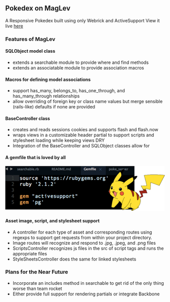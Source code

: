 ## Pokedex on MagLev
A Responsive Pokedex built using only Webrick and ActiveSupport
View it live [here](https://pokedex-sans-rails.herokuapp.com/pokemon)

### Features of MagLev

#### SQLObject model class 
- extends a searchable module to provide where and find methods
- extends an associatable module to provide association macros

#### Macros for defining model associations
- support has_many, belongs_to, has_one_through, and has_many_through relationships
- allow overriding of foreign key or class name values but merge sensible (rails-like)
defaults if none are provided

#### BaseController class 
- creates and reads sessions cookies and supports flash and flash.now
- wraps views in a customizable header partial to support scripts and stylesheet loading
while keeping views DRY  
- Integration of the BaseController and SQLObject classes allow for

#### A gemfile that is loved by all
![gemfile](./gemfile.png)

#### Asset image, script, and stylesheet support
- A controller for each type of asset and corresponding routes using regexps to support get requests from within your project directory.
- Image routes will recognize and respond to .jpg, .jpeg, and .png files
- ScriptsController recognizes js files in the src of script tags and runs the appropriate files
- StyleSheetsController does the same for linked stylesheets

### Plans for the Near Future
- Incorporate an includes method in searchable to get rid of the only thing worse than team rocket
- Either provide full support for rendering partials or integrate Backbone